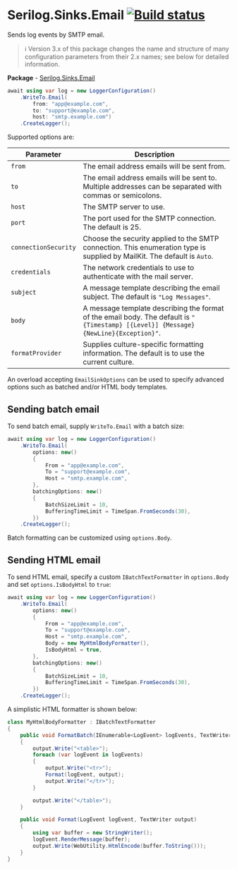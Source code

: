# Serilog.Sinks.Email [![Build status](https://ci.appveyor.com/api/projects/status/sfvp7dw8u6aiodj1/branch/main?svg=true)](https://ci.appveyor.com/project/serilog/serilog-sinks-email/branch/main)

Sends log events by SMTP email.

> ℹ️ Version 3.x of this package changes the name and structure of many configuration parameters from their 2.x names; see below for detailed information.

**Package** - [Serilog.Sinks.Email](http://nuget.org/packages/serilog.sinks.email)

```csharp
await using var log = new LoggerConfiguration()
    .WriteTo.Email(
        from: "app@example.com",
        to: "support@example.com",
        host: "smtp.example.com")
    .CreateLogger();
```

Supported options are:

| Parameter              | Description                                                                                                                         |
|------------------------|-------------------------------------------------------------------------------------------------------------------------------------|
| `from`                 | The email address emails will be sent from.                                                                                         |
| `to`                   | The email address emails will be sent to. Multiple addresses can be separated with commas or semicolons.                            |
| `host`                 | The SMTP server to use.                                                                                                             |
| `port`                 | The port used for the SMTP connection. The default is 25.                                                                           |
| `connectionSecurity`   | Choose the security applied to the SMTP connection. This enumeration type is supplied by MailKit. The default is `Auto`.            |
| `credentials`          | The network credentials to use to authenticate with the mail server.                                                                |
| `subject`              | A message template describing the email subject. The default is `"Log Messages"`.                                                   |
| `body`                 | A message template describing the format of the email body. The default is `"{Timestamp} [{Level}] {Message}{NewLine}{Exception}"`. |
| `formatProvider`       | Supplies culture-specific formatting information. The default is to use the current culture.                                        |

An overload accepting `EmailSinkOptions` can be used to specify advanced options such as batched and/or HTML body templates.

## Sending batch email

To send batch email, supply `WriteTo.Email` with a batch size:

```csharp
await using var log = new LoggerConfiguration()
    .WriteTo.Email(
        options: new()
        {
            From = "app@example.com",
            To = "support@example.com",
            Host = "smtp.example.com",
        },
        batchingOptions: new()
        {
            BatchSizeLimit = 10,
            BufferingTimeLimit = TimeSpan.FromSeconds(30),
        })
    .CreateLogger();
```

Batch formatting can be customized using `options.Body`.

## Sending HTML email

To send HTML email, specify a custom `IBatchTextFormatter` in `options.Body` and set `options.IsBodyHtml` to `true`:


```csharp
await using var log = new LoggerConfiguration()
    .WriteTo.Email(
        options: new()
        {
            From = "app@example.com",
            To = "support@example.com",
            Host = "smtp.example.com",
            Body = new MyHtmlBodyFormatter(),
            IsBodyHtml = true,
        },
        batchingOptions: new()
        {
            BatchSizeLimit = 10,
            BufferingTimeLimit = TimeSpan.FromSeconds(30),
        })
    .CreateLogger();
```

A simplistic HTML formatter is shown below:

```csharp
class MyHtmlBodyFormatter : IBatchTextFormatter
{
    public void FormatBatch(IEnumerable<LogEvent> logEvents, TextWriter output)
    {
        output.Write("<table>");
        foreach (var logEvent in logEvents)
        {
            output.Write("<tr>");
            Format(logEvent, output);
            output.Write("</tr>");
        }

        output.Write("</table>");
    }

    public void Format(LogEvent logEvent, TextWriter output)
    {
        using var buffer = new StringWriter();
        logEvent.RenderMessage(buffer);
        output.Write(WebUtility.HtmlEncode(buffer.ToString()));
    }
}
```
